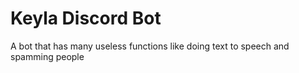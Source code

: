 # Keyla Discord Bot
A bot that has many useless functions like doing text to speech and spamming people
